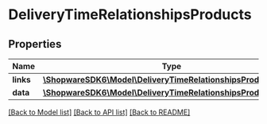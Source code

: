 # DeliveryTimeRelationshipsProducts

## Properties
Name | Type | Description | Notes
------------ | ------------- | ------------- | -------------
**links** | [**\ShopwareSDK6\Model\DeliveryTimeRelationshipsProductsLinks**](DeliveryTimeRelationshipsProductsLinks.md) |  | [optional] 
**data** | [**\ShopwareSDK6\Model\DeliveryTimeRelationshipsProductsData[]**](DeliveryTimeRelationshipsProductsData.md) |  | [optional] 

[[Back to Model list]](../../README.md#documentation-for-models) [[Back to API list]](../../README.md#documentation-for-api-endpoints) [[Back to README]](../../README.md)

